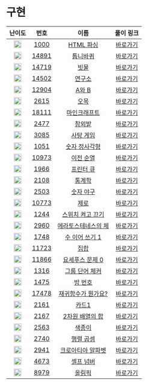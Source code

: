 # 구현

| 난이도 | 번호 | 이름 | 풀이 링크 |
| :--: | :--: | :--------------------------: | :------: |
| <img height="20px" width="20px" src="https://static.solved.ac/tier_small/13.svg"/> | [1000](https://www.acmicpc.net/problem/22859) | [HTML 파싱](https://www.acmicpc.net/problem/22859) | [바로가기](./p22859/Main.java) |
| <img height="20px" width="20px" src="https://static.solved.ac/tier_small/11.svg"/> | [14891](https://www.acmicpc.net/problem/14891) | [톱니바퀴](https://www.acmicpc.net/problem/14891) | [바로가기](./p14891/Main.java) |
| <img height="20px" width="20px" src="https://static.solved.ac/tier_small/11.svg"/> | [14719](https://www.acmicpc.net/problem/14719) | [빗물](https://www.acmicpc.net/problem/14719) | [바로가기](./p14719/Main.java) |
| <img height="20px" width="20px" src="https://static.solved.ac/tier_small/12.svg"/> | [14502](https://www.acmicpc.net/problem/14502) | [연구소](https://www.acmicpc.net/problem/14502) | [바로가기](./p14502/Main.java) |
| <img height="20px" width="20px" src="https://static.solved.ac/tier_small/11.svg"/> | [12904](https://www.acmicpc.net/problem/12904) | [A와 B](https://www.acmicpc.net/problem/12904) | [바로가기](./p12904/Main.java) |
| <img height="20px" width="20px" src="https://static.solved.ac/tier_small/10.svg"/> | [2615](https://www.acmicpc.net/problem/2615) | [오목](https://www.acmicpc.net/problem/2615) | [바로가기](./p2615/Main.java) |
| <img height="20px" width="20px" src="https://static.solved.ac/tier_small/9.svg"/> | [18111](https://www.acmicpc.net/problem/18111) | [마인크래프트](https://www.acmicpc.net/problem/18111) | [바로가기](./p18111/Main.java) |
| <img height="20px" width="20px" src="https://static.solved.ac/tier_small/9.svg"/> | [2477](https://www.acmicpc.net/problem/2477) | [참외밭](https://www.acmicpc.net/problem/2477) | [바로가기](./p2477/Main.java) |
| <img height="20px" width="20px" src="https://static.solved.ac/tier_small/9.svg"/> | [3085](https://www.acmicpc.net/problem/3085) | [사탕 게임](https://www.acmicpc.net/problem/3085) | [바로가기](./p3085/Main.java) |
| <img height="20px" width="20px" src="https://static.solved.ac/tier_small/8.svg"/> | [1051](https://www.acmicpc.net/problem/1051) | [숫자 정사각형](https://www.acmicpc.net/problem/1051) | [바로가기](./p1051/Main.java) |
| <img height="20px" width="20px" src="https://static.solved.ac/tier_small/8.svg"/> | [10973](https://www.acmicpc.net/problem/10973) | [이전 순열](https://www.acmicpc.net/problem/10973) | [바로가기](./p10973/Main.java) |
| <img height="20px" width="20px" src="https://static.solved.ac/tier_small/8.svg"/> | [1966](https://www.acmicpc.net/problem/1966) | [프린터 큐](https://www.acmicpc.net/problem/1966) | [바로가기](./p1966/Main.java) |
| <img height="20px" width="20px" src="https://static.solved.ac/tier_small/8.svg"/> | [2108](https://www.acmicpc.net/problem/2108) | [통계학](https://www.acmicpc.net/problem/2108) | [바로가기](./p2108/Main.java) |
| <img height="20px" width="20px" src="https://static.solved.ac/tier_small/8.svg"/> | [2503](https://www.acmicpc.net/problem/2503) | [숫자 야구](https://www.acmicpc.net/problem/2503) | [바로가기](./p2503/Main.java) |
| <img height="20px" width="20px" src="https://static.solved.ac/tier_small/7.svg"/> | [10773](https://www.acmicpc.net/problem/10773) | [제로](https://www.acmicpc.net/problem/10773) | [바로가기](./p10773/Main.java) |
| <img height="20px" width="20px" src="https://static.solved.ac/tier_small/7.svg"/> | [1244](https://www.acmicpc.net/problem/1244) | [스위치 켜고 끄기](https://www.acmicpc.net/problem/1244) | [바로가기](./p1244/Main.java) |
| <img height="20px" width="20px" src="https://static.solved.ac/tier_small/7.svg"/> | [2960](https://www.acmicpc.net/problem/2960) | [에라토스테네스의 체](https://www.acmicpc.net/problem/2960) | [바로가기](./p2960/Main.java) |
| <img height="20px" width="20px" src="https://static.solved.ac/tier_small/7.svg"/> | [1748](https://www.acmicpc.net/problem/1748) | [수 이어 쓰기 1](https://www.acmicpc.net/problem/1748) | [바로가기](./p1748/Main.java) |
| <img height="20px" width="20px" src="https://static.solved.ac/tier_small/6.svg"/> | [11723](https://www.acmicpc.net/problem/11723) | [집합](https://www.acmicpc.net/problem/11723) | [바로가기](./p11723/Main.java) |
| <img height="20px" width="20px" src="https://static.solved.ac/tier_small/6.svg"/> | [11866](https://www.acmicpc.net/problem/11866) | [요세푸스 문제 0](https://www.acmicpc.net/problem/11866) | [바로가기](./p11866/Main.java) |
| <img height="20px" width="20px" src="https://static.solved.ac/tier_small/6.svg"/> | [1316](https://www.acmicpc.net/problem/1316) | [그룹 단어 체커](https://www.acmicpc.net/problem/1316) | [바로가기](./p1316/Main.java) |
| <img height="20px" width="20px" src="https://static.solved.ac/tier_small/6.svg"/> | [1475](https://www.acmicpc.net/problem/1475) | [방 번호](https://www.acmicpc.net/problem/1475) | [바로가기](./p1475/Main.java) |
| <img height="20px" width="20px" src="https://static.solved.ac/tier_small/6.svg"/> | [17478](https://www.acmicpc.net/problem/17478) | [재귀함수가 뭔가요?](https://www.acmicpc.net/problem/17478) | [바로가기](./p17478/Main.java) |
| <img height="20px" width="20px" src="https://static.solved.ac/tier_small/6.svg"/> | [2161](https://www.acmicpc.net/problem/2161) | [카드1](https://www.acmicpc.net/problem/2161) | [바로가기](./p2161/Main.java) |
| <img height="20px" width="20px" src="https://static.solved.ac/tier_small/6.svg"/> | [2167](https://www.acmicpc.net/problem/2167) | [2차원 배열의 합](https://www.acmicpc.net/problem/2167) | [바로가기](./p2167/Main.java) |
| <img height="20px" width="20px" src="https://static.solved.ac/tier_small/6.svg"/> | [2563](https://www.acmicpc.net/problem/2563) | [색종이](https://www.acmicpc.net/problem/2563) | [바로가기](./p2563/Main.java) |
| <img height="20px" width="20px" src="https://static.solved.ac/tier_small/6.svg"/> | [2740](https://www.acmicpc.net/problem/2740) | [행렬 곱셈](https://www.acmicpc.net/problem/2740) | [바로가기](./p2740/Main.java) |
| <img height="20px" width="20px" src="https://static.solved.ac/tier_small/6.svg"/> | [2941](https://www.acmicpc.net/problem/2941) | [크로아티아 알파벳](https://www.acmicpc.net/problem/2941) | [바로가기](./p2941/Main.java) |
| <img height="20px" width="20px" src="https://static.solved.ac/tier_small/6.svg"/> | [4673](https://www.acmicpc.net/problem/4673) | [셀프 넘버](https://www.acmicpc.net/problem/4673) | [바로가기](./p4673/Main.java) |
| <img height="20px" width="20px" src="https://static.solved.ac/tier_small/6.svg"/> | [8979](https://www.acmicpc.net/problem/8979) | [올림픽](https://www.acmicpc.net/problem/8979) | [바로가기](./p8979/Main.java) |